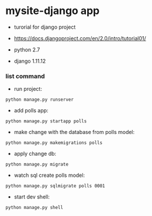 # mysite-django app

* turorial for django project

* https://docs.djangoproject.com/en/2.0/intro/tutorial01/

* python 2.7

* django 1.11.12

### list command

* run project:

`python manage.py runserver`

* add polls app:

`python manage.py startapp polls`

* make change with the database from polls model:

`python manage.py makemigrations polls`

* apply change db:

`python manage.py migrate`

* watch sql create polls model:

`python manage.py sqlmigrate polls 0001`

* start dev shell:

`python manage.py shell`
